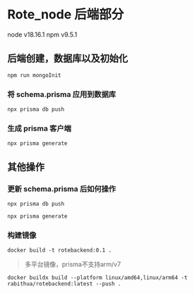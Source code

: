 # Rote_node 后端部分

node v18.16.1
npm v9.5.1

## 后端创建，数据库以及初始化

```
npm run mongoInit
```

### 将 schema.prisma 应用到数据库

```
npx prisma db push
```

### 生成 prisma 客户端

```
npx prisma generate

```

## 其他操作

### 更新 schema.prisma 后如何操作

```
npx prisma db push

npx prisma generate
```

### 构建镜像

```
docker build -t rotebackend:0.1 .
```
> 多平台镜像，prisma不支持arm/v7
```
docker buildx build --platform linux/amd64,linux/arm64 -t rabithua/rotebackend:latest --push .
```

